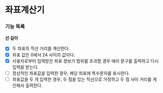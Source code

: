 # 좌표계산기
### 기능 목록
**선 길이** 
- [x] 두 좌표의 직선 거리를 계산한다.
- [x] 좌표 값은 0에서 24 사이의 값이다.
- [x] 사용자로부터 입력받은 좌표 정보가 범위를 초과할 경우 에러 문구를 출력하고 다시 입력을 받는다.
- [ ] 정상적인 좌표값을 입력한 경우, 해당 좌표에 특수문자를 표시한다.
- [ ] 좌표값을 두 개 입력한 경우, 두 점을 있는 직선으로 가정하고 두 점 사이 거리를 계산해서 출력한다.
